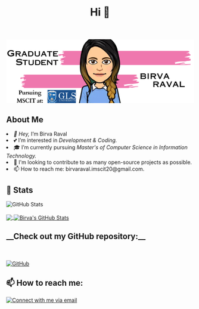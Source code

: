 <!DOCTYPE html>
<html>
<head>
    
</head>
<body>
    <header>
        <h1>Hi 👋</h1>
    </header>
    <center>
         <img src="https://github.com/BirvaRaval/BirvaRaval/blob/main/birva.png?raw=true" alt="Birva Raval">
    </center>
    <h2>About Me</h2>
<!--  <p>
        <a href="https://github.com/BirvaRaval">
            <img src="https://visitor-badge.laobi.icu/badge?page_id=BirvaRaval.BirvaRaval" alt="Visitors" >
        </a>
        <a href="https://github.com/BirvaRaval?tab=followers">
            <img src="https://img.shields.io/github/followers/BirvaRaval.svg?style=social&label=Follow" alt="GitHub Followers" >
        </a>
    </p>-->
    <p><li><i>👋 Hey,</i> I’m Birva Raval<br> </li>
        <li>💕 I’m interested in <i>Development & Coding.</i><br></li>
        <li>🎓 I’m currently pursuing <i>Master's of Computer Science in Information Technology.</i><br></li>
        <li>🎯 I'm looking to contribute to as many open-source projects as possible.<br></li>
        <li>📫 How to reach me:</i> birvaraval.imscit20@gmail.com.</i><br></li>
    </p>
    <h2>👀 Stats</h2>
      <div>
        <p>
        <img src="https://github-readme-streak-stats.herokuapp.com/?user=BirvaRaval" alt="GitHub Stats" /> <br/><br/>
    <a href="https://github.com/birvaraval/birvaraval">
  <img align="center" src="https://github-readme-stats.vercel.app/api/top-langs/?username=birvaraval&hide=java,html,tex&theme=buefy&langs_count=3" />
</a>
<a href="https://github.com/birvaraval/birvaraval">
  <img align="center" src="https://github-readme-stats.vercel.app/api?username=birvaraval&show_icons=true&line_height=27&count_private=true&theme=buefy" alt="Birva's GitHub Stats" />
</a>
 </div>  
 <h2>__Check out my GitHub repository:__</h2>
         <p>
        <br> <br>
             <a href="https://github.com/birvaraval/My-Portfolio">
          <img src="https://github-readme-stats.vercel.app/api/pin/?username=birvaraval&repo=My-Portfolio" alt="GitHub " />
        </a>        
    </p>
    <h2>📫 How to reach me:</h2>
    <a href="mailto:birvaraval.imscit20@gmail.com">
        <img src="https://img.shields.io/badge/Gmail-D14836?style=for-the-badge&logo=gmail&logoColor=white" alt="Connect with me via email">
    </a>
    
</body>
</html>
